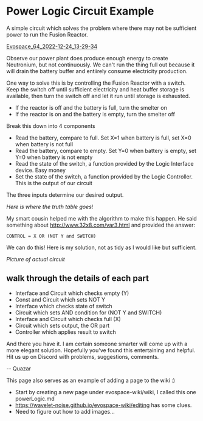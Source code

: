 # Power Logic Circuit Example
A simple circuit which solves the problem where there may not be sufficient power to run the Fusion Reactor.

[Evospace_64_2022-12-24_13-29-34](https://user-images.githubusercontent.com/5489496/209455919-3ea0d714-692d-48d4-8c6b-cf3a780405f3.png)

Observe our power plant does produce enough energy to create Neutronium, but not continuously. We can't run the thing full out because it will drain the battery buffer and entiirely consume electricity production.

One way to solve this is by controlling the Fusion Reactor with a switch. Keep the switch off until sufficient electricity and heat buffer storage is available, then turn the switch off and let it run until storage is exhausted.
* If the reactor is off and the battery is full, turn the smelter on
* If the reactor is on and the battery is empty, turn the smelter off

Break this down into 4 components
* Read the battery, compare to full. Set X=1 when battery is full, set X=0 when battery is not full
* Read the battery, compare to empty. Set Y=0 when battery is empty, set Y=0 when battery is not empty
* Read the state of the switch, a function provided by the Logic Interface device. Easy money
* Set the state of the switch, a function provided by the Logic Controller. This is the output of our circuit

The three inputs determine our desired output.

*Here is where the truth table goes*!

My smart cousin helped me with the algorithm to make this happen. He said something about http://www.32x8.com/var3.html and provided the answer:

```CONTROL = X OR (NOT Y and SWITCH)```

We can do this! Here is my solution, not as tidy as I would like but sufficient.

*Picture of actual circuit*

## walk through the details of each part

* Interface and Circuit which checks empty (Y)
* Const and Circuit which sets NOT Y
* Interface which checks state of switch
* Circuit which sets AND condition for (NOT Y and SWITCH)
* Interface and Circuit which checks full (X)
* Circuit which sets output, the OR part
* Controller which applies result to switch

And there you have it. I am certain someone smarter will come up with a more elegant solution. Hopefully you've found this entertaining and helpful. Hit us up on Discord with problems, suggestions, comments.

-- Quazar

This page also serves as an example of adding a page to the wiki :) 
* Start by creating a new page under evospace-wiki/wiki, I called this one powerLogic.md
* https://wavelet-noise.github.io/evospace-wiki/editing has some clues. 
* Need to figure out how to add images...
